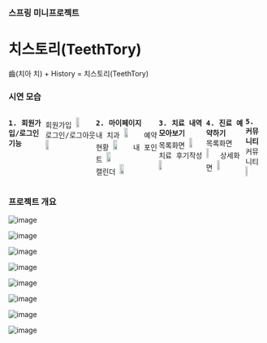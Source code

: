 ### 스프링 미니프로젝트
# 치스토리(TeethTory)

齒(치아 치) + History = 치스토리(TeethTory)

### 시연 모습
<kbd>
<div style="display: flex; flex-direction: row; align-items: flex-start;">
  
  **1. 회원가입/로그인 기능**<br/>
  
  회원가입 <img src="https://user-images.githubusercontent.com/18097984/168526750-2b2a4de0-0a16-4732-bdc5-e3cfb7192696.gif" width="25%" />
  로그인/로그아웃 <img src="https://user-images.githubusercontent.com/18097984/168520236-aaa7f250-7b07-4d41-a70e-55fb30817ef7.gif" width="25%" />
  <br/>
  <hr>
  
  **2. 마이페이지**<br/>
  내 치과 <img src="https://user-images.githubusercontent.com/18097984/168521344-fc6bf70f-e6bf-44c4-a445-22644e78485d.gif" width="25%" />
  예약 현황 <img src="https://user-images.githubusercontent.com/18097984/168521376-66400729-1a61-4dcf-8b6e-7ce81ec3fd2b.gif" width="25%" />
  내 포인트 <img src="https://user-images.githubusercontent.com/18097984/168521470-c102567e-9960-4f28-acf3-8fd9c76bff94.gif" width="25%" />
  <br/>
  캘린더 <img src="https://user-images.githubusercontent.com/18097984/168521681-03055537-3c0a-4dc6-abca-83297748e8c3.gif" width="25%" />
  <br/>
  <hr>
  
  **3. 치료 내역 모아보기**<br/>
  목록화면 <img src="https://user-images.githubusercontent.com/18097984/168521654-a21075b2-b0d8-4107-99d7-cbd2afaf5185.gif" width="25%" />
  치료 후기작성 <img src="https://user-images.githubusercontent.com/18097984/168521329-f0dd8873-08f1-4d3a-8b35-99efe6035928.gif" width="25%" />
  <br/>
  <hr>

  **4. 진료 예약하기**<br/>
  목록화면 <img src="https://user-images.githubusercontent.com/18097984/168520327-6b519603-44c3-4773-9996-9c88161e1864.gif" width="25%" />
  상세화면 <img src="https://user-images.githubusercontent.com/18097984/168531055-817c04e2-1c35-4d6b-9cce-57ed5f22596e.gif" width="25%" />
  <br/>
  <hr>
  
  **5. 커뮤니티**<br/>
  커뮤니티 <img src="https://user-images.githubusercontent.com/18097984/168521837-f3fbef22-b120-4229-a917-e4537a3c0a23.gif" width="25%" />
</div>
</kbd>

### 프로젝트 개요
![image](https://user-images.githubusercontent.com/18097984/168517009-a164e64d-9562-4ea5-b480-d04a383fa0ac.png)

![image](https://user-images.githubusercontent.com/18097984/168517146-556691a5-f664-4271-a4e9-67eb210d10ec.png)

![image](https://user-images.githubusercontent.com/18097984/168517084-3c853cbf-3f4a-4bb0-8512-3ebbc466c456.png)

![image](https://user-images.githubusercontent.com/18097984/168517093-7a8d77ef-4a25-462a-aea2-9c5c2d5928fa.png)

![image](https://user-images.githubusercontent.com/18097984/168517324-b52478bd-ea56-4ad1-b61e-055dac747550.png)


![image](https://user-images.githubusercontent.com/18097984/168517297-d3073986-2fd8-472e-9198-fcaf6d80d597.png)


![image](https://user-images.githubusercontent.com/18097984/168516922-8e73feb6-46c5-427d-acaf-089387353df4.png)

![image](https://user-images.githubusercontent.com/18097984/168516929-0c7a3103-d686-4b40-9dde-081fe7b65385.png)
